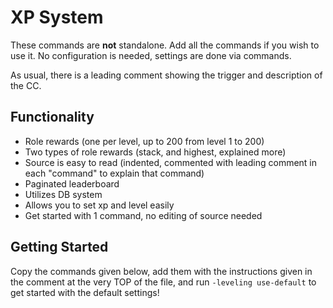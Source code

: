 # XP System

These commands are **not** standalone. Add all the commands if you wish to use it. No configuration is needed, settings are done via commands.

As usual, there is a leading comment showing the trigger and description of the CC.

## Functionality

- Role rewards (one per level, up to 200 from level 1 to 200)
- Two types of role rewards (stack, and highest, explained more)
- Source is easy to read (indented, commented with leading comment in each "command" to explain that command)
- Paginated leaderboard
- Utilizes DB system
- Allows you to set xp and level easily
- Get started with 1 command, no editing of source needed

## Getting Started

Copy the commands given below, add them with the instructions given in the comment at the very TOP of the file, and run `-leveling use-default` to get started with the default settings!
